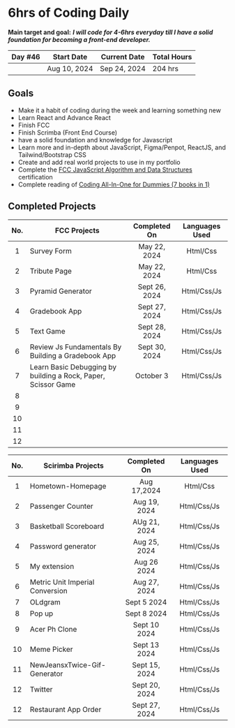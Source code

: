 # 6hrs of Coding Daily

**Main target and goal:** ***I will code for 4-6hrs everyday till I have a solid foundation for becoming a front-end developer.***


|Day #46 |  Start Date | Current Date | Total Hours |
| ------------ | ------------ | ------------ | ------------ |
| | Aug 10, 2024 | Sep 24, 2024| 204 hrs |

## Goals
- Make it a habit of coding during the week and learning something new
- Learn React and Advance React 
- Finish FCC
- Finish Scrimba (Front End Course)
- have a solid foundation and knowledge for Javascript
- Learn more and in-depth about JavaScript, Figma/Penpot, ReactJS, and Tailwind/Bootstrap CSS
- Create and add real world projects to use in my portfolio
- Complete the [FCC JavaScript Algorithm and Data Structures](https://www.freecodecamp.org/learn/javascript-algorithms-and-data-structures-v8/) certification
- Complete reading of [Coding All-In-One for Dummies (7 books in 1)](https://www.dummies.com/book/technology/programming-web-design/coding/coding-all-in-one-for-dummies-281666/)

## Completed Projects
  
| No.  |  FCC Projects  |  Completed On | Languages Used            
| :------------: | ------------ | :------------: | :------------: |
| 1  | Survey Form| May 22, 2024 |Html/Css|    
| 2  | Tribute Page | May 22, 2024 | Html/Css|
| 3  | Pyramid Generator | Sept 26, 2024  | Html/Css/Js |
| 4  | Gradebook App|  Sept 27, 2024| Html/Css/Js|
| 5  | Text Game | Sept 28, 2024 |Html/Css/Js |
| 6  | Review Js Fundamentals By Building a Gradebook App| Sept 30, 2024 | Html/Css/Js |
| 7  |Learn Basic Debugging by building a Rock, Paper, Scissor Game | October 3 | Html/Css/Js  |
| 8  | |  | |
| 9  | |  | |
| 10  | |  | |
| 11 | |  | |
| 12 | |  | |


| No.  |  Scirimba Projects  |  Completed On | Languages Used
| :------------: | ------------ | :------------: | :------------: |
| 1  | Hometown-Homepage| Aug 17,2024 |Html/Css |    
| 2  |Passenger Counter | Aug 19, 2024 | Html/Css/Js |
| 3  | Basketball Scoreboard| AUg 21, 2024  | Html/Css/Js |
| 4  | Password generator| Aug 25, 2024 | Html/Css/Js |
| 5  | My extension| Aug 26 2024 | Html/Css/Js|
| 6  | Metric Unit Imperial Conversion| Aug 27, 2024 | Html/Css/Js |
| 7  | OLdgram| Sept 5 2024 | Html/Css/Js|
| 8  | Pop up| Sept 8 2024  |Html/Css/Js |
| 9  | Acer Ph Clone| Sept 10 2024| Html/Css/Js|
| 10  | Meme Picker| Sept 13 2024 | Html/Css/Js |
| 11 | NewJeansxTwice-Gif-Generator| Sept 15, 2024 | Html/Css/Js |
| 12 | Twitter | Sept 20, 2024 | Html/Css/Js |
| 12 | Restaurant App Order | Sept 27, 2024 | Html/Css/Js |
